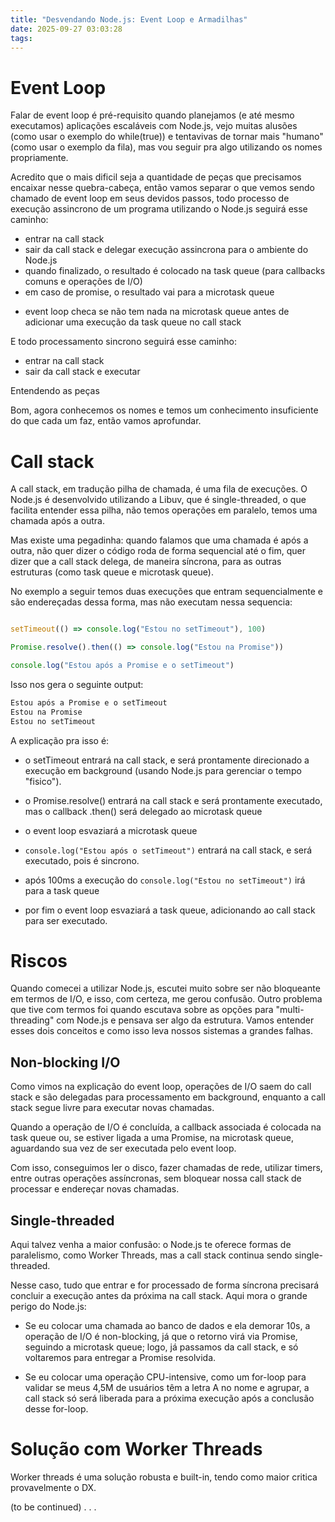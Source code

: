 ```yaml
---
title: "Desvendando Node.js: Event Loop e Armadilhas"
date: 2025-09-27 03:03:28
tags:
---
```


# Event Loop

Falar de event loop é pré-requisito quando planejamos (e até mesmo executamos) aplicações escaláveis com Node.js, vejo muitas alusões (como usar o exemplo do  while(true)) e tentavivas de tornar mais "humano" (como usar o exemplo da fila), mas vou seguir pra algo utilizando os nomes propriamente.

Acredito que o mais dificil seja a quantidade de peças que precisamos encaixar nesse quebra-cabeça, então vamos separar o que vemos sendo chamado de event loop em seus devidos passos, todo processo de execução assincrono de um programa utilizando o Node.js seguirá esse caminho:

- entrar na call stack
- sair da call stack e delegar execução assincrona para o ambiente do Node.js
- quando finalizado, o resultado é colocado na task queue (para callbacks comuns e operações de I/O)
- em caso de promise, o resultado vai para a microtask queue

* event loop checa se não tem nada na microtask queue antes de adicionar uma execução da task queue no call stack

E todo processamento sincrono seguirá esse caminho:

- entrar na call stack
- sair da call stack e executar

Entendendo as peças

Bom, agora conhecemos os nomes e temos um conhecimento insuficiente do que cada um faz, então vamos aprofundar.

# Call stack

A call stack, em tradução pilha de chamada, é uma fila de execuções. O Node.js é desenvolvido utilizando a Libuv, que é single-threaded, o que facilita entender essa pilha, não temos operações em paralelo, temos uma chamada após a outra.

Mas existe uma pegadinha: quando falamos que uma chamada é após a outra, não quer dizer o código roda de forma sequencial até o fim, quer dizer que a call stack delega, de maneira síncrona, para as outras estruturas (como task queue e microtask queue).

No exemplo a seguir temos duas execuções que entram sequencialmente e são endereçadas dessa forma, mas não executam nessa sequencia:

```typescript

setTimeout(() => console.log("Estou no setTimeout"), 100)

Promise.resolve().then(() => console.log("Estou na Promise"))

console.log("Estou após a Promise e o setTimeout")
```

Isso nos gera o seguinte output:

```bash
Estou após a Promise e o setTimeout
Estou na Promise
Estou no setTimeout
```

A explicação pra isso é: 

- o setTimeout entrará na call stack, e será prontamente direcionado a execução em background (usando Node.js para gerenciar o tempo "fisico").

- o Promise.resolve() entrará na call stack e será prontamente executado, mas o callback .then() será delegado ao microtask queue

- o event loop esvaziará a microtask queue

- `console.log("Estou após o setTimeout")` entrará na call stack, e será executado, pois é sincrono. 

- após 100ms a execução do `console.log("Estou no setTimeout")` irá para a task queue

- por fim o event loop esvaziará a task queue, adicionando ao call stack para ser executado.

# Riscos

Quando comecei a utilizar Node.js, escutei muito sobre ser não bloqueante em termos de I/O, e isso, com certeza, me gerou confusão. Outro problema que tive com termos foi quando escutava sobre as opções para "multi-threading" com Node.js e pensava ser algo da estrutura. Vamos entender esses dois conceitos e como isso leva nossos sistemas a grandes falhas.

## Non-blocking I/O

Como vimos na explicação do event loop, operações de I/O saem do call stack e são delegadas para processamento em background, enquanto a call stack segue livre para executar novas chamadas. 

Quando a operação de I/O é concluída, a callback associada é colocada na task queue ou, se estiver ligada a uma Promise, na microtask queue, aguardando sua vez de ser executada pelo event loop. 

Com isso, conseguimos ler o disco, fazer chamadas de rede, utilizar timers, entre outras operações assíncronas, sem bloquear nossa call stack de processar e endereçar novas chamadas.


## Single-threaded

Aqui talvez venha a maior confusão: o Node.js te oferece formas de paralelismo, como Worker Threads, mas a call stack continua sendo single-threaded.

Nesse caso, tudo que entrar e for processado de forma síncrona precisará concluir a execução antes da próxima na call stack. Aqui mora o grande perigo do Node.js:

- Se eu colocar uma chamada ao banco de dados e ela demorar 10s, a operação de I/O é non-blocking, já que o retorno virá via Promise, seguindo a microtask queue; logo, já passamos da call stack, e só voltaremos para entregar a Promise resolvida.

- Se eu colocar uma operação CPU-intensive, como um for-loop para validar se meus 4,5M de usuários têm a letra A no nome e agrupar, a call stack só será liberada para a próxima execução após a conclusão desse for-loop.

# Solução com Worker Threads

Worker threads é uma solução robusta e built-in, tendo como maior critica provavelmente o DX.

(to be continued)
.
.
.